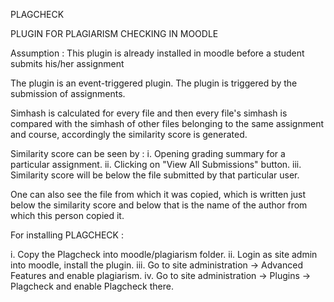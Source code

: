 PLAGCHECK

PLUGIN FOR PLAGIARISM CHECKING IN MOODLE

Assumption : This plugin is already installed in moodle before a student submits his/her assignment

The plugin is an event-triggered plugin. The plugin is triggered by the submission of assignments. 

Simhash is calculated for every file and then every file's simhash is compared with the simhash of other files belonging to the same assignment and course, accordingly the similarity score is generated.

Similarity score can be seen by :
i. Opening grading summary for a particular assignment.
ii. Clicking on "View All Submissions" button.
iii. Similarity score will be below the file submitted by that particular user.

One can also see the file from which it was copied, which is written just below the similarity score and below that is the name of the author from which this person copied it.

For installing PLAGCHECK :

i. Copy the Plagcheck into moodle/plagiarism folder.
ii. Login as site admin into moodle, install the plugin.
iii. Go to site administration -> Advanced Features and enable plagiarism.
iv. Go to site administration -> Plugins -> Plagcheck and enable Plagcheck there.
